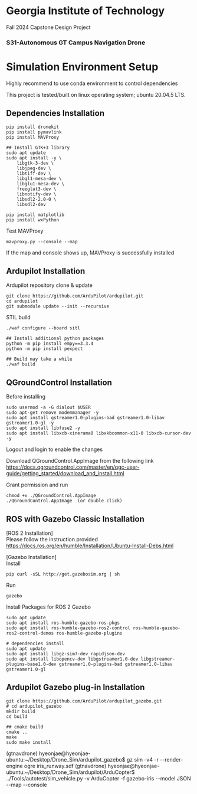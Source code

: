 # Georgia Institute of Technology 
Fall 2024 Capstone Design Project
### S31-Autonomous GT Campus Navigation Drone


# Simulation Environment Setup
Highly recommend to use conda environment to control dependencies

This project is tested/built on linux operating system; ubuntu 20.04.5 LTS.

## Dependencies Installation

    pip install dronekit
    pip install pymavlink
    pip install MAVProxy

    ## Install GTK+3 library
    sudo apt update
    sudo apt install -y \
        libgtk-3-dev \
        libjpeg-dev \
        libtiff-dev \
        libgl1-mesa-dev \
        libglu1-mesa-dev \
        freeglut3-dev \
        libnotify-dev \
        libsdl2-2.0-0 \
        libsdl2-dev

    pip install matplotlib
    pip install wxPython

Test MAVProxy

    mavproxy.py --console --map

If the map and console shows up, MAVProxy is successfully installed

## Ardupilot Installation
Ardupilot repository clone & update

    git clone https://github.com/ArduPilot/ardupilot.git
    cd ardupilot
    git submodule update --init --recursive

STIL build

    ./waf configure --board sitl
    
    ## Install additional python packages
    python -m pip install empy==3.3.4
    python -m pip install pexpect
    
    ## Build may take a while
    ./waf build

## QGroundControl Installation
Before installing

    sudo usermod -a -G dialout $USER
    sudo apt-get remove modemmanager -y
    sudo apt install gstreamer1.0-plugins-bad gstreamer1.0-libav gstreamer1.0-gl -y
    sudo apt install libfuse2 -y
    sudo apt install libxcb-xinerama0 libxkbcommon-x11-0 libxcb-cursor-dev -y

Logout and login to enable the changes

Download QGroundControl.AppImage from the following link
<br>https://docs.qgroundcontrol.com/master/en/qgc-user-guide/getting_started/download_and_install.html

Grant permission and run

    chmod +x ./QGroundControl.AppImage
    ./QGroundControl.AppImage  (or double click)

## ROS with Gazebo Classic Installation
[ROS 2 Installation]
<br>Please follow the instruction provided 
<br>https://docs.ros.org/en/humble/Installation/Ubuntu-Install-Debs.html

[Gazebo Installation]
<br>Install

    pip curl -sSL http://get.gazebosim.org | sh
Run
    
    gazebo

Install Packages for ROS 2 Gazebo 

    sudo apt update
    sudo apt install ros-humble-gazebo-ros-pkgs
    sudo apt install ros-humble-gazebo-ros2-control ros-humble-gazebo-ros2-control-demos ros-humble-gazebo-plugins

    # dependencies install
    sudo apt update
    sudo apt install libgz-sim7-dev rapidjson-dev
    sudo apt install libopencv-dev libgstreamer1.0-dev libgstreamer-plugins-base1.0-dev gstreamer1.0-plugins-bad gstreamer1.0-libav gstreamer1.0-gl

## Ardupilot Gazebo plug-in Installation

    git clone https://github.com/ArduPilot/ardupilot_gazebo.git
    # cd ardupilot_gazebo
    mkdir build
    cd build
    
    ## cmake build
    cmake ..
    make
    sudo make install

(gtnavdrone) hyeonjae@hyeonjae-ubuntu:~/Desktop/Drone_Sim/ardupilot_gazebo$ gz sim -v4 -r --render-engine ogre iris_runway.sdf
(gtnavdrone) hyeonjae@hyeonjae-ubuntu:~/Desktop/Drone_Sim/ardupilot/ArduCopter$ ../Tools/autotest/sim_vehicle.py -v ArduCopter -f gazebo-iris --model JSON --map --console

    
